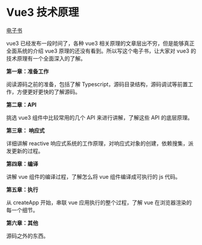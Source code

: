 # Vue3 技术原理

[电子书](https://zebing.github.io/vue3-analyse/)

vue3 已经发布一段时间了，各种 vue3 相关原理的文章层出不穷，但是能够真正全面系统的介绍 vue3 原理的还没有看到。所以写这个电子书，让大家对 vue3 的技术原理有一个全面深入的了解。

**第一章：准备工作**

阅读源码之前的准备，包括了解 Typescript，源码目录结构，源码调试等前置工作，方便更好更快的了解源码。

**第二章：API**

挑选 vue3 组件中比较常用的几个 API 来进行讲解，了解这些 API 的底层原理。

**第三章： 响应式**

详细讲解 reactive 响应式系统的工作原理，对响应式对象的创建，依赖搜集，派发更新的过程。

**第四章：编译**

讲解 vue 组件的编译过程，了解怎么将 vue 组件编译成可执行的 js 代码。

**第五章：执行**

从 createApp 开始，串联 vue 应用执行的整个过程，了解 vue 在浏览器渲染的每一个细节。

**第六章：其他**

源码之外的东西。

